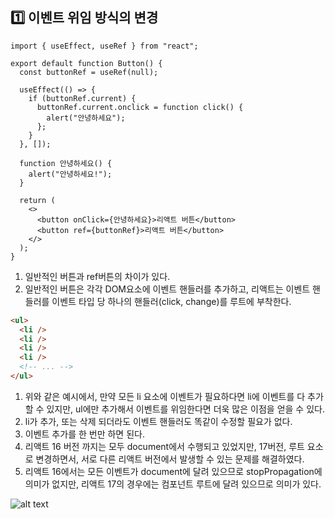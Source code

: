 ## 1️⃣ 이벤트 위임 방식의 변경

```tsx
import { useEffect, useRef } from "react";

export default function Button() {
  const buttonRef = useRef(null);

  useEffect(() => {
    if (buttonRef.current) {
      buttonRef.current.onclick = function click() {
        alert("안녕하세요");
      };
    }
  }, []);

  function 안녕하세요() {
    alert("안녕하세요!");
  }

  return (
    <>
      <button onClick={안녕하세요}>리액트 버튼</button>
      <button ref={buttonRef}>리액트 버튼</button>
    </>
  );
}
```

1. 일반적인 버튼과 ref버튼의 차이가 있다.
2. 일반적인 버튼은 각각 DOM요소에 이벤트 핸들러를 추가하고, 리액트는 이벤트 핸들러를 이벤트 타입 당 하나의 핸들러(click, change)를 루트에 부착한다.

```html
<ul>
  <li />
  <li />
  <li />
  <li />
  <!-- ... -->
</ul>
```

1. 위와 같은 예시에서, 만약 모든 li 요소에 이벤트가 필요하다면 li에 이벤트를 다 추가할 수 있지만, ul에만 추가해서 이벤트를 위임한다면 더욱 많은 이점을 얻을 수 있다.
2. li가 추가, 또는 삭제 되더라도 이벤트 핸들러도 똑같이 수정할 필요가 없다.
3. 이벤트 추가를 한 번만 하면 된다.
4. 리액트 16 버전 까지는 모두 document에서 수행되고 있었지만, 17버전, 루트 요소로 변경하면서, 서로 다른 리액트 버전에서 발생할 수 있는 문제를 해결하였다.
5. 리액트 16에서는 모든 이벤트가 document에 달려 있으므로 stopPropagation에 의미가 없지만, 리액트 17의 경우에는 컴포넌트 루트에 달려 있으므로 의미가 있다.

![alt text](https://reactjs.org/static/bb4b10114882a50090b8ff61b3c4d0fd/21cdd/react_17_delegation.png)
